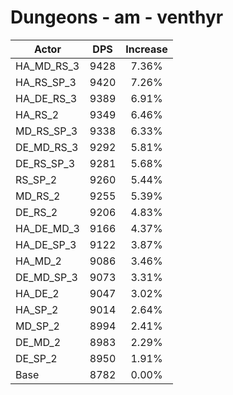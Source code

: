 # Dungeons - am - venthyr
| Actor | DPS | Increase |
|---|:---:|:---:|
|HA_MD_RS_3|9428|7.36%|
|HA_RS_SP_3|9420|7.26%|
|HA_DE_RS_3|9389|6.91%|
|HA_RS_2|9349|6.46%|
|MD_RS_SP_3|9338|6.33%|
|DE_MD_RS_3|9292|5.81%|
|DE_RS_SP_3|9281|5.68%|
|RS_SP_2|9260|5.44%|
|MD_RS_2|9255|5.39%|
|DE_RS_2|9206|4.83%|
|HA_DE_MD_3|9166|4.37%|
|HA_DE_SP_3|9122|3.87%|
|HA_MD_2|9086|3.46%|
|DE_MD_SP_3|9073|3.31%|
|HA_DE_2|9047|3.02%|
|HA_SP_2|9014|2.64%|
|MD_SP_2|8994|2.41%|
|DE_MD_2|8983|2.29%|
|DE_SP_2|8950|1.91%|
|Base|8782|0.00%|
